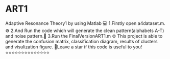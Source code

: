 # ART1
Adaptive Resonance Theory1 by using Matlab 💻
1.Firstly open a4dataset.m. ⚙️
2.And Run the code which will generate the clean pattern(alphabets A-T) and noise pattern.🔡
3.Run the FinalVersionART1.m ⚙️
This project is able to generate the confusion matrix, classification diagram, results of clusters and visulization figure.
💓Leave a star if this code is useful to you!⭐⭐⭐⭐⭐⭐⭐⭐⭐⭐⭐⭐⭐⭐
